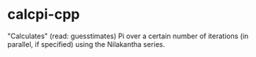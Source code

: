 # calcpi-cpp
"Calculates" (read: guesstimates) Pi over a certain number of iterations (in parallel, if specified) using the Nilakantha series.
